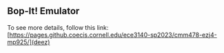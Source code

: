 ## Bop-It! Emulator

To see more details, follow this link: [https://pages.github.coecis.cornell.edu/ece3140-sp2023/cmm478-ezj4-mp925/](deez)
